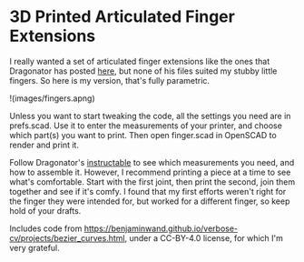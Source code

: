# 3D Printed Articulated Finger Extensions

I really wanted a set of articulated finger extensions like the ones that Dragonator has posted [here](https://www.instructables.com/3D-Printed-Articulated-Finger-Extensions/), but none of his files suited my stubby little fingers. So here is my version, that's fully parametric.

!(images/fingers.apng)

Unless you want to start tweaking the code, all the settings you need are in prefs.scad. Use it to enter the measurements of your printer, and choose which part(s) you want to print. Then open finger.scad in OpenSCAD to render and print it.

Follow Dragonator's [instructable](https://www.instructables.com/3D-Printed-Articulated-Finger-Extensions/) to see which measurements you need, and how to assemble it. However, I recommend printing a piece at a time to see what's comfortable. Start with the first joint, then print the second, join them together and see if it's comfy. I found that my first efforts weren't right for the finger they were intended for, but worked for a different finger, so keep hold of your drafts.

Includes code from https://benjaminwand.github.io/verbose-cv/projects/bezier_curves.html, under a CC-BY-4.0 license, for which I'm very grateful.